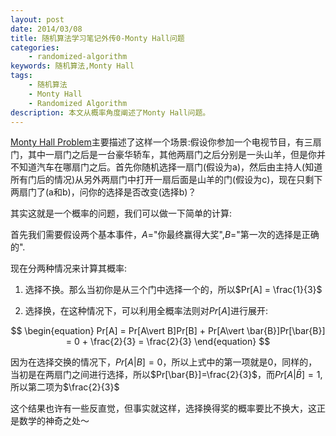 ```yaml
---
layout: post
date: 2014/03/08
title: 随机算法学习笔记外传0-Monty Hall问题
categories: 
    - randomized-algorithm
keywords: 随机算法,Monty Hall
tags: 
    - 随机算法
    - Monty Hall
    - Randomized Algorithm
description: 本文从概率角度阐述了Monty Hall问题。
---
```


[Monty Hall Problem][MontyHall]主要描述了这样一个场景:假设你参加一个电视节目，有三扇门，其中一扇门之后是一台豪华轿车，其他两扇门之后分别是一头山羊，但是你并不知道汽车在哪扇门之后。首先你随机选择一扇门(假设为a)，然后由主持人(知道所有门后的情况)从另外两扇门中打开一扇后面是山羊的门(假设为c)，现在只剩下两扇门了(a和b)，问你的选择是否改变(选择b)？

其实这就是一个概率的问题，我们可以做一下简单的计算:

首先我们需要假设两个基本事件，$A=$"你最终赢得大奖",$B=$"第一次的选择是正确的".

现在分两种情况来计算其概率:

1. 选择不换。那么当初你是从三个门中选择一个的，所以$Pr[A] = \frac{1}{3}$

2. 选择换，在这种情况下，可以利用全概率法则对$Pr[A]$进行展开:

$$
\begin{equation}
Pr[A] = Pr[A\vert B]Pr[B] + Pr[A\vert \bar{B}]Pr[\bar{B}] = 0 + \frac{2}{3} = \frac{2}{3}
\end{equation}
$$

因为在选择交换的情况下，$Pr[A\vert B]=0$，所以上式中的第一项就是$0$，同样的，当初是在两扇门之间进行选择，所以$Pr[\bar{B}]=\frac{2}{3}$，而$Pr[A\vert\bar{B}]=1$,所以第二项为$\frac{2}{3}$


这个结果也许有一些反直觉，但事实就这样，选择换得奖的概率要比不换大，这正是数学的神奇之处～


[MontyHall]: http://en.wikipedia.org/wiki/Monty_Hall_problem


